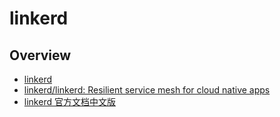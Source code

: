 # linkerd


## Overview

- [linkerd](https://linkerd.io/)
- [linkerd/linkerd: Resilient service mesh for cloud native apps](https://github.com/linkerd/linkerd)
- [linkerd 官方文档中文版](https://linkerd.doczh.cn/)
